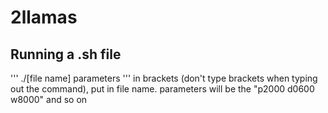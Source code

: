 # 2llamas

## Running a .sh file
'''
./[file name] parameters
'''
in brackets (don't type brackets when typing out the command), put in
file name. parameters will be the "p2000 d0600 w8000" and so on
